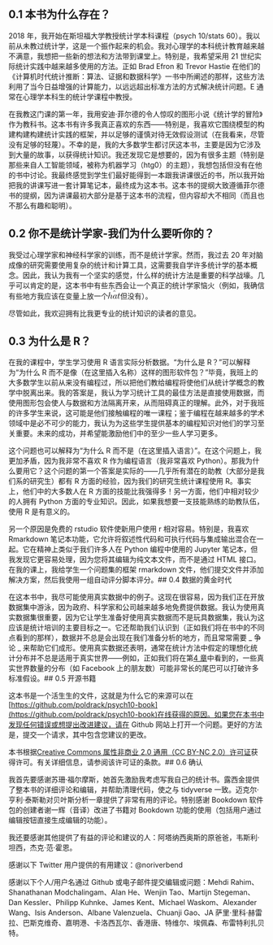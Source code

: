 ## 0.1 本书为什么存在？

2018 年，我开始在斯坦福大学教授统计学本科课程（psych 10/stats 60）。我以前从未教过统计学，这是一个振作起来的机会。我对心理学的本科统计教育越来越不满意，我想把一些新的想法和方法带到课堂上。特别是，我希望采用 21 世纪实际统计实践中越来越多使用的方法。正如 Brad Efron 和 Trevor Hastie 在他们的《计算机时代统计推断：算法、证据和数据科学》一书中所阐述的那样，这些方法利用了当今日益增强的计算能力，以远远超出标准方法的方式解决统计问题。E 通常在心理学本科生的统计学课程中教授。

在我教这门课的第一年，我用安迪·菲尔德的令人惊叹的图形小说《统计学的冒险》作为教科书。这本书有许多我真正喜欢的东西——特别是，我喜欢它围绕模型的构建构建构建统计实践的框架，并以足够的谨慎对待无效假设测试（在我看来，尽管没有足够的轻蔑）。不幸的是，我的大多数学生都讨厌这本书，主要是因为它涉及到大量的故事，以获得统计知识。我还发现它是想要的，因为有很多主题（特别是那些来自人工智能领域，被称为机器学习（htg0）的主题），我想包括但没有在他的书中讨论。我最终感觉到学生们最好能得到一本跟我讲课很近的书，所以我开始把我的讲课写进一套计算笔记本，最终成为这本书。这本书的提纲大致遵循菲尔德书的提纲，因为讲课最初大部分是基于这本书的流程，但内容却大不相同（而且也不那么有趣和聪明）。

## 0.2 你不是统计学家-我们为什么要听你的？

我受过心理学家和神经科学家的训练，而不是统计学家。然而，我过去 20 年对脑成像的研究需要使用复杂的统计和计算工具，这需要我自学许多统计学的基本概念。因此，我认为我有一个坚实的感觉，什么样的统计方法是重要的科学战壕。几乎可以肯定的是，这本书中有些东西会让一个真正的统计学家恼火（例如，我确信有些地方我应该在变量上放一个![](img/4fdfcc4c22892cfa15494d9d626fc389.jpg)但没有）。

尽管如此，我欢迎拥有比我更专业的统计知识的读者的意见。

## 0.3 为什么是 R？

在我的课程中，学生学习使用 R 语言实际分析数据。“为什么是 R？”可以解释为“为什么 R 而不是像（在这里插入名称）这样的图形软件包？”毕竟，我班上的大多数学生以前从来没有编程过，所以把他们教给编程将使他们从统计学概念的教学中脱离出来。我的答案是，我认为学习统计工具的最佳方法是直接使用数据，而使用图形包会使人与数据和方法隔离开来，从而阻碍真正的理解。此外，对于我班的许多学生来说，这可能是他们接触编程的唯一课程；鉴于编程在越来越多的学术领域中是必不可少的能力，我认为为这些学生提供基本的编程知识对他们的学习至关重要。未来的成功，并希望能激励他们中的至少一些人学习更多。

这个问题也可以解释为“为什么 R 而不是（在这里插入语言）”。在这个问题上，我更加矛盾，因为我非常不喜欢 R 作为编程语言（我非常喜欢 Python）。那我为什么要用它？这个问题的第一个答案是实际的——几乎所有潜在的助教（大部分是我们系的研究生）都有 R 方面的经验，因为我们的研究生统计课程使用 R。事实上，他们中的大多数人在 R 方面的技能比我强得多！另一方面，他们中相对较少的人拥有 Python 方面的专业知识。因此，如果我想要一支技能熟练的助教队伍，使用 R 是有意义的。

另一个原因是免费的 rstudio 软件使新用户使用 r 相对容易。特别是，我喜欢 Rmarkdown 笔记本功能，它允许将叙述性代码和可执行代码与集成输出混合在一起。它在精神上类似于我们许多人在 Python 编程中使用的 Jupyter 笔记本，但我发现它更容易处理，因为您将其编辑为纯文本文件，而不是通过 HTML 接口。在我的课上，我给学生一个问题集的框架 rmarkdown 文件，他们提交文件并添加解决方案，然后我使用一组自动评分脚本评分。## 0.4 数据的黄金时代

在这本书中，我尽可能使用真实数据中的例子。这现在很容易，因为我们正在开放数据集中游泳，因为政府、科学家和公司越来越多地免费提供数据。我认为使用真实数据集很重要，因为它让学生准备好使用真实数据而不是玩具数据集，我认为这应该是统计培训的主要目标之一。它还帮助我们认识到（正如我们将在书中的不同点看到的那样），数据并不总是会出现在我们准备分析的地方，而且常常需要 _ 争论 _ 来帮助它们成形。使用真实数据还表明，通常在统计方法中假定的理想化统计分布并不总是适用于真实世界——例如，正如我们将在第[4 章](#summarizing-data)中看到的，一些真实世界数量的分布（如 Facebook 上的朋友数）可能非常长的尾巴可以打破许多标准假设。## 0.5 开源书籍

这本书是一个活生生的文件，这就是为什么它的来源可以在[https://github.com/poldrack/psych10-book](https://github.com/poldrack/psych10-book)在线获得的原因。如果您在本书中发现任何错误或想提出改进建议，请在 Github 网站上打开一个问题。更好的方法是，提交一个请求，其中包含您建议的更改。

本书根据[Creative Commons 属性非商业 2.0 通用（CC BY-NC 2.0）许可证](https://creativecommons.org/licenses/by-nc/2.0/)获得许可。有关详细信息，请参阅该许可证的条款。## 0.6 确认

我首先要感谢苏珊·福尔摩斯，她首先激励我考虑写我自己的统计书。露西金提供了整本书的详细评论和编辑，并帮助清理代码，使之与 tidyverse 一致。迈克尔·亨利·泰斯勒对贝叶斯分析一章提供了非常有用的评论。特别感谢 Bookdown 软件包的创建者谢一辉（音译）改进了书籍对 Bookdown 功能的使用（包括用户通过编辑按钮直接生成编辑的功能）。

我还要感谢其他提供了有益的评论和建议的人：阿塔纳西奥斯的原爸爸，韦斯利·坦西，杰克·范·霍恩。

感谢以下 Twitter 用户提供的有用建议：@noriverbend

感谢以下个人/用户名通过 Github 或电子邮件提交编辑或问题：Mehdi Rahim、Shanathanan Modchalingam、Alan He、Wenjin Tao、Martijn Stegeman、Dan Kessler、Philipp Kuhnke、James Kent、Michael Waskom、Alexander Wang、Isis Anderson、Albane Valenzuela、Chuanji Gao、JA 萨里·里科·赫雷拉、巴斯克维奇、嘉明港、卡洛西瓦尔、香港唐、特维尔、埃佩森、布雷特利扎贝特。